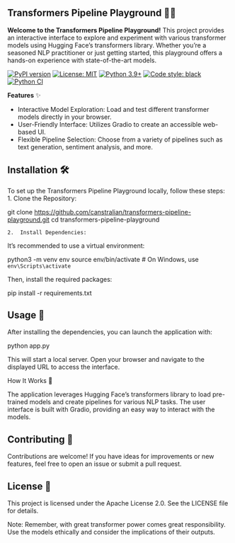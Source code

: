 ## Transformers Pipeline Playground 🎡🤖

**Welcome to the Transformers Pipeline Playground!** This project provides an interactive interface to explore and experiment with various transformer models using Hugging Face’s transformers library. Whether you’re a seasoned NLP practitioner or just getting started, this playground offers a hands-on experience with state-of-the-art models.

[![PyPI version](https://badge.fury.io/py/my-python-package.svg)](https://pypi.org/project/my-python-package/)
[![License: MIT](https://img.shields.io/badge/License-MIT-yellow.svg)](https://opensource.org/licenses/MIT)
[![Python 3.9+](https://img.shields.io/badge/python-%3E=3.9-blue.svg)](https://www.python.org/downloads)
[![Code style: black](https://img.shields.io/badge/code%20style-black-000000.svg)](https://github.com/psf/black)
[![Python CI](https://github.com/canstralian/transformers-pipeline-playground/actions/workflows/ci.yml/badge.svg)](https://github.com/canstralian/My-Python-Project-Template/actions/workflows/ci.yml)

**Features** ✨
- Interactive Model Exploration: Load and test different transformer models directly in your browser.
- User-Friendly Interface: Utilizes Gradio to create an accessible web-based UI.
- Flexible Pipeline Selection: Choose from a variety of pipelines such as text generation, sentiment analysis, and more.

## Installation 🛠️

To set up the Transformers Pipeline Playground locally, follow these steps:
	1.	Clone the Repository:

git clone https://github.com/canstralian/transformers-pipeline-playground.git
cd transformers-pipeline-playground


	2.	Install Dependencies:
It’s recommended to use a virtual environment:

python3 -m venv env
source env/bin/activate  # On Windows, use `env\Scripts\activate`

Then, install the required packages:

pip install -r requirements.txt



## Usage 🚀

After installing the dependencies, you can launch the application with:

python app.py

This will start a local server. Open your browser and navigate to the displayed URL to access the interface.

How It Works 🧠

The application leverages Hugging Face’s transformers library to load pre-trained models and create pipelines for various NLP tasks. The user interface is built with Gradio, providing an easy way to interact with the models.

## Contributing 🤝

Contributions are welcome! If you have ideas for improvements or new features, feel free to open an issue or submit a pull request.

## License 📄

This project is licensed under the Apache License 2.0. See the LICENSE file for details.

Note: Remember, with great transformer power comes great responsibility. Use the models ethically and consider the implications of their outputs.

